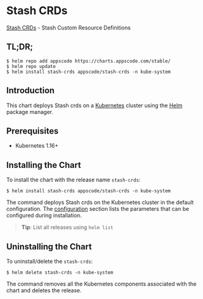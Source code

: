 # Stash CRDs

[Stash CRDs](https://github.com/stashed) - Stash Custom Resource Definitions

## TL;DR;

```console
$ helm repo add appscode https://charts.appscode.com/stable/
$ helm repo update
$ helm install stash-crds appscode/stash-crds -n kube-system
```

## Introduction

This chart deploys Stash crds on a [Kubernetes](http://kubernetes.io) cluster using the [Helm](https://helm.sh) package manager.

## Prerequisites

- Kubernetes 1.16+

## Installing the Chart

To install the chart with the release name `stash-crds`:

```console
$ helm install stash-crds appscode/stash-crds -n kube-system
```

The command deploys Stash crds on the Kubernetes cluster in the default configuration. The [configuration](#configuration) section lists the parameters that can be configured during installation.

> **Tip**: List all releases using `helm list`

## Uninstalling the Chart

To uninstall/delete the `stash-crds`:

```console
$ helm delete stash-crds -n kube-system
```

The command removes all the Kubernetes components associated with the chart and deletes the release.


